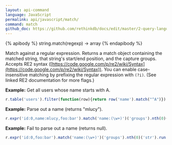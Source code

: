```yaml
---
layout: api-command 
language: JavaScript
permalink: api/javascript/match/
command: match
github_doc: https://github.com/rethinkdb/docs/edit/master/2-query-language/api/javascript/string-manipulation/match.md
---
```


{% apibody %}
string.match(regexp) → array
{% endapibody %}

Match against a regular expression. Returns a match object containing the matched string,
that string's start/end position, and the capture groups. Accepts RE2 syntax
([https://code.google.com/p/re2/wiki/Syntax](https://code.google.com/p/re2/wiki/Syntax)).
You can enable case-insensitive matching by prefixing the regular expression with
`(?i)`. (See linked RE2 documentation for more flags.)

__Example:__ Get all users whose name starts with A.

```js
r.table('users').filter(function(row){return row('name').match("^A")}).run(conn, callback)
```

__Example:__ Parse out a name (returns "mlucy").

```js
r.expr('id:0,name:mlucy,foo:bar').match('name:(\w+)')('groups').nth(0)('str').run(conn, callback)
```


__Example:__ Fail to parse out a name (returns null).

```js
r.expr('id:0,foo:bar').match('name:(\w+)')('groups').nth(0)('str').run(conn, callback)
```

